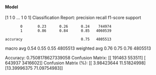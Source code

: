 #### Model
[1 1 0 ... 1 0 1]
Classification Report:
              precision    recall  f1-score   support

           0       0.23      0.26      0.24    744974
           1       0.86      0.84      0.85   4060539

    accuracy                           0.75   4805513
   macro avg       0.54      0.55      0.55   4805513
weighted avg       0.76      0.75      0.76   4805513

Accuracy: 0.7508178627339058
Confusion Matrix:
[[ 191463  553511]
 [ 643937 3416602]]
Confusion Matrix (%):
[[ 3.98423644 11.51824998]
 [13.39996375 71.09754983]]
